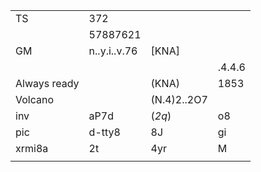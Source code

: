 |               |               |               |            |
|---------------|---------------|---------------|------------|
| TS            | 372           |               |
|               | 57887621      |               |
| GM            | n..y.i..v.76  |  [KNA]        | 
|               |               |               | .4.4.6
| Always ready  |               |  (KNA)        | 1853        | 678192
| Volcano       |               |  (N.4)2..2O7  |   
| inv | aP7d    | (_2q_)        | o8
| pic | d-tty8  |  8J           | gi
|xrmi8a|2t | 4yr| M  | (_2Y_)        | SRL3
||
